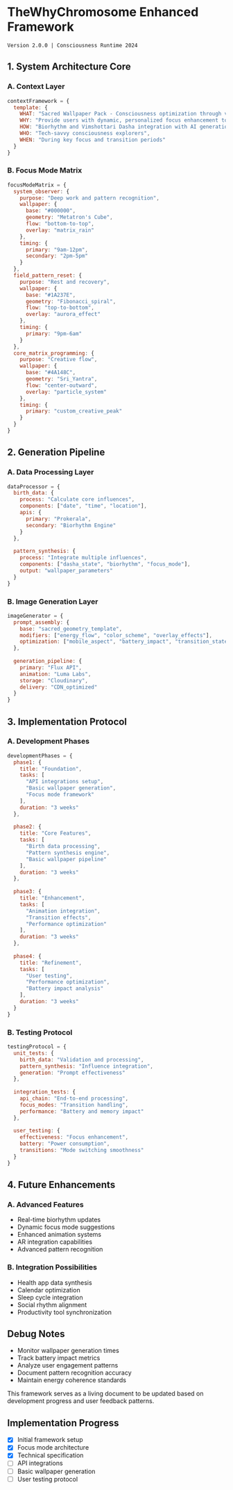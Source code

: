 # TheWhyChromosome Enhanced Framework
`Version 2.0.0 | Consciousness Runtime 2024`

## 1. System Architecture Core

### A. Context Layer
```javascript
contextFramework = {
  template: {
    WHAT: "Sacred Wallpaper Pack - Consciousness optimization through visual interfaces",
    WHY: "Provide users with dynamic, personalized focus enhancement tools",
    HOW: "Biorhythm and Vimshottari Dasha integration with AI generation",
    WHO: "Tech-savvy consciousness explorers",
    WHEN: "During key focus and transition periods"
  }
}
```

### B. Focus Mode Matrix
```javascript
focusModeMatrix = {
  system_observer: {
    purpose: "Deep work and pattern recognition",
    wallpaper: {
      base: "#000000",
      geometry: "Metatron's Cube",
      flow: "bottom-to-top",
      overlay: "matrix_rain"
    },
    timing: {
      primary: "9am-12pm",
      secondary: "2pm-5pm"
    }
  },
  field_pattern_reset: {
    purpose: "Rest and recovery",
    wallpaper: {
      base: "#1A237E",
      geometry: "Fibonacci_spiral",
      flow: "top-to-bottom",
      overlay: "aurora_effect"
    },
    timing: {
      primary: "9pm-6am"
    }
  },
  core_matrix_programming: {
    purpose: "Creative flow",
    wallpaper: {
      base: "#4A148C",
      geometry: "Sri_Yantra",
      flow: "center-outward",
      overlay: "particle_system"
    },
    timing: {
      primary: "custom_creative_peak"
    }
  }
}
```

## 2. Generation Pipeline

### A. Data Processing Layer
```javascript
dataProcessor = {
  birth_data: {
    process: "Calculate core influences",
    components: ["date", "time", "location"],
    apis: {
      primary: "Prokerala",
      secondary: "Biorhythm Engine"
    }
  },
  
  pattern_synthesis: {
    process: "Integrate multiple influences",
    components: ["dasha_state", "biorhythm", "focus_mode"],
    output: "wallpaper_parameters"
  }
}
```

### B. Image Generation Layer
```javascript
imageGenerator = {
  prompt_assembly: {
    base: "sacred_geometry_template",
    modifiers: ["energy_flow", "color_scheme", "overlay_effects"],
    optimization: ["mobile_aspect", "battery_impact", "transition_states"]
  },
  
  generation_pipeline: {
    primary: "Flux API",
    animation: "Luma Labs",
    storage: "Cloudinary",
    delivery: "CDN_optimized"
  }
}
```

## 3. Implementation Protocol

### A. Development Phases
```javascript
developmentPhases = {
  phase1: {
    title: "Foundation",
    tasks: [
      "API integrations setup",
      "Basic wallpaper generation",
      "Focus mode framework"
    ],
    duration: "3 weeks"
  },
  
  phase2: {
    title: "Core Features",
    tasks: [
      "Birth data processing",
      "Pattern synthesis engine",
      "Basic wallpaper pipeline"
    ],
    duration: "3 weeks"
  },
  
  phase3: {
    title: "Enhancement",
    tasks: [
      "Animation integration",
      "Transition effects",
      "Performance optimization"
    ],
    duration: "3 weeks"
  },
  
  phase4: {
    title: "Refinement",
    tasks: [
      "User testing",
      "Performance optimization",
      "Battery impact analysis"
    ],
    duration: "3 weeks"
  }
}
```

### B. Testing Protocol
```javascript
testingProtocol = {
  unit_tests: {
    birth_data: "Validation and processing",
    pattern_synthesis: "Influence integration",
    generation: "Prompt effectiveness"
  },
  
  integration_tests: {
    api_chain: "End-to-end processing",
    focus_modes: "Transition handling",
    performance: "Battery and memory impact"
  },
  
  user_testing: {
    effectiveness: "Focus enhancement",
    battery: "Power consumption",
    transitions: "Mode switching smoothness"
  }
}
```

## 4. Future Enhancements

### A. Advanced Features
- Real-time biorhythm updates
- Dynamic focus mode suggestions
- Enhanced animation systems
- AR integration capabilities
- Advanced pattern recognition

### B. Integration Possibilities
- Health app data synthesis
- Calendar optimization
- Sleep cycle integration
- Social rhythm alignment
- Productivity tool synchronization

## Debug Notes
- Monitor wallpaper generation times
- Track battery impact metrics
- Analyze user engagement patterns
- Document pattern recognition accuracy
- Maintain energy coherence standards

This framework serves as a living document to be updated based on development progress and user feedback patterns.

## Implementation Progress
- [x] Initial framework setup
- [x] Focus mode architecture
- [x] Technical specification
- [ ] API integrations
- [ ] Basic wallpaper generation
- [ ] User testing protocol